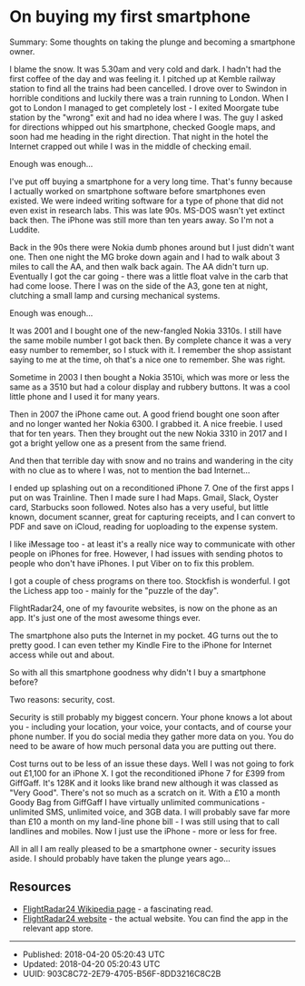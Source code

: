 # On buying my first smartphone

Summary: Some thoughts on taking the plunge and becoming a smartphone
owner.

I blame the snow. It was 5.30am and very cold and dark. I hadn't had
the first coffee of the day and was feeling it. I pitched up at Kemble
railway station to find all the trains had been cancelled. I drove
over to Swindon in horrible conditions and luckily there was a train
running to London. When I got to London I managed to get completely
lost - I exited Moorgate tube station by the "wrong" exit and had no
idea where I was. The guy I asked for directions whipped out his
smartphone, checked Google maps, and soon had me heading in the right
direction. That night in the hotel the Internet crapped out while I
was in the middle of checking email.

Enough was enough...

I've put off buying a smartphone for a very long time. That's funny
because I actually worked on smartphone software before smartphones
even existed. We were indeed writing software for a type
of phone that did not even exist in research labs. This was late
90s. MS-DOS wasn't yet extinct back then. The iPhone was still more
than ten years away. So I'm not a Luddite.

Back in the 90s there were Nokia dumb phones around but I just didn't
want one. Then one night the MG broke down again and I had to walk
about 3 miles to call the AA, and then walk back again. The AA didn't
turn up. Eventually I got the car going - there was a little float
valve in the carb that had come loose. There I was on the side of the
A3, gone ten at night, clutching a small lamp and cursing mechanical
systems.

Enough was enough...

It was 2001 and I bought one of the new-fangled Nokia 3310s. I still
have the same mobile number I got back then. By complete chance it was
a very easy number to remember, so I stuck with it. I remember the
shop assistant saying to me at the time, oh that's a nice one to
remember. She was right.

Sometime in 2003 I then bought a Nokia 3510i, which was more or less
the same as a 3510 but had a colour display and rubbery buttons. It
was a cool little phone and I used it for many years.

Then in 2007 the iPhone came out. A good friend bought one soon after
and no longer wanted her Nokia 6300. I grabbed it. A nice freebie. I
used that for ten years. Then they brought out the new Nokia 3310 in
2017 and I got a bright yellow one as a present from the same friend.

And then that terrible day with snow and no trains and wandering in
the city with no clue as to where I was, not to mention the bad
Internet...

I ended up splashing out on a reconditioned iPhone 7. One of the first
apps I put on was Trainline. Then I made sure I had Maps. Gmail,
Slack, Oyster card, Starbucks soon followed. Notes also has a very
useful, but little known, document scanner, great for capturing
receipts, and I can convert to PDF and save on iCloud, reading for
uoploading to the expense system.

I like iMessage too - at least it's a really nice way to communicate
with other people on iPhones for free. However, I had issues with
sending photos to people who don't have iPhones. I put Viber on to fix
this problem. 

I got a couple of chess programs on there too. Stockfish is
wonderful. I got the Lichess app too - mainly for the "puzzle of the
day". 

FlightRadar24, one of my favourite websites, is now on the phone as an
app. It's just one of the most awesome things ever.

The smartphone also puts the Internet in my pocket. 4G turns out the
to pretty good. I can even tether my Kindle Fire to the iPhone for
Internet access while out and about.

So with all this smartphone goodness why didn't I buy a smartphone
before?

Two reasons: security, cost.

Security is still probably my biggest concern. Your phone knows a lot
about you - including your location, your voice, your contacts, and of
course your phone number. If you do social media they gather more data
on you. You do need to be aware of how much personal data you are
putting out there.

Cost turns out to be less of an issue these days. Well I was not going
to fork out £1,100 for an iPhone X. I got the reconditioned iPhone 7
for £399 from GiffGaff. It's 128K and it looks like brand new although
it was classed as "Very Good". There's not so much as a scratch on
it. With a £10 a month Goody Bag from GiffGaff I have virtually
unlimited communications - unlimited SMS, unlimited voice, and 3GB
data. I will probably save far more than £10 a month on my land-line
phone bill - I was still using that to call landlines and mobiles. Now
I just use the iPhone - more or less for free.

All in all I am really pleased to be a smartphone owner - security
issues aside. I should probably have taken the plunge years ago...

## Resources

- [FlightRadar24 Wikipedia page](https://en.wikipedia.org/wiki/Flightradar24) - a fascinating read.
- [FlightRadar24 website](flightradar24.com) - the actual website. You can find the app in the relevant app store.

---

* Published: 2018-04-20 05:20:43 UTC
* Updated: 2018-04-20 05:20:43 UTC
* UUID: 903C8C72-2E79-4705-B56F-8DD3216C8C2B

